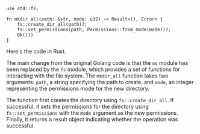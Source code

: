 ```
use std::fs;

fn mkdir_all(path: &str, mode: u32) -> Result<(), Error> {
    fs::create_dir_all(path)?;
    fs::set_permissions(path, Permissions::from_mode(mode))?;
    Ok(())
}
```
Here's the code in Rust. 

The main change from the original Golang code is that the `os` module has been replaced by the `fs` module, which provides a set of functions for interacting with the file system. The `mkdir_all` function takes two arguments: `path`, a string specifying the path to create, and `mode`, an integer representing the permissions mode for the new directory.

The function first creates the directory using `fs::create_dir_all`. If successful, it sets the permissions for the directory using `fs::set_permissions` with the `mode` argument as the new permissions. Finally, it returns a result object indicating whether the operation was successful.
